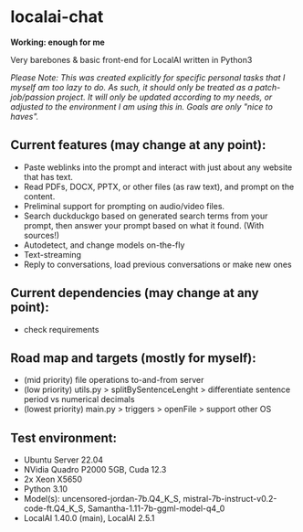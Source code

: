 # localai-chat

**Working: enough for me**

Very barebones & basic front-end for LocalAI written in Python3


*Please Note:
This was created explicitly for specific personal tasks that I myself am too lazy to do.
As such, it should only be treated as a patch-job/passion project.
It will only be updated according to my needs, or adjusted to the environment I am using this in.
Goals are only "nice to haves".*


## Current features (may change at any point):
- Paste weblinks into the prompt and interact with just about any website that has text.
- Read PDFs, DOCX, PPTX, or other files (as raw text), and prompt on the content.
- Preliminal support for prompting on audio/video files.
- Search duckduckgo based on generated search terms from your prompt, then answer your prompt based on what it found. (With sources!)
- Autodetect, and change models on-the-fly
- Text-streaming
- Reply to conversations, load previous conversations or make new ones


## Current dependencies (may change at any point):
- check requirements


## Road map and targets (mostly for myself):
- (mid priority) file operations to-and-from server
- (low priority) utils.py > splitBySentenceLenght > differentiate sentence period vs numerical decimals
- (lowest priority) main.py > triggers > openFile > support other OS


## Test environment:
- Ubuntu Server 22.04
- NVidia Quadro P2000 5GB, Cuda 12.3
- 2x Xeon X5650
- Python 3.10
- Model(s): uncensored-jordan-7b.Q4_K_S, mistral-7b-instruct-v0.2-code-ft.Q4_K_S, Samantha-1.11-7b-ggml-model-q4_0
- LocalAI 1.40.0 (main), LocalAI 2.5.1

